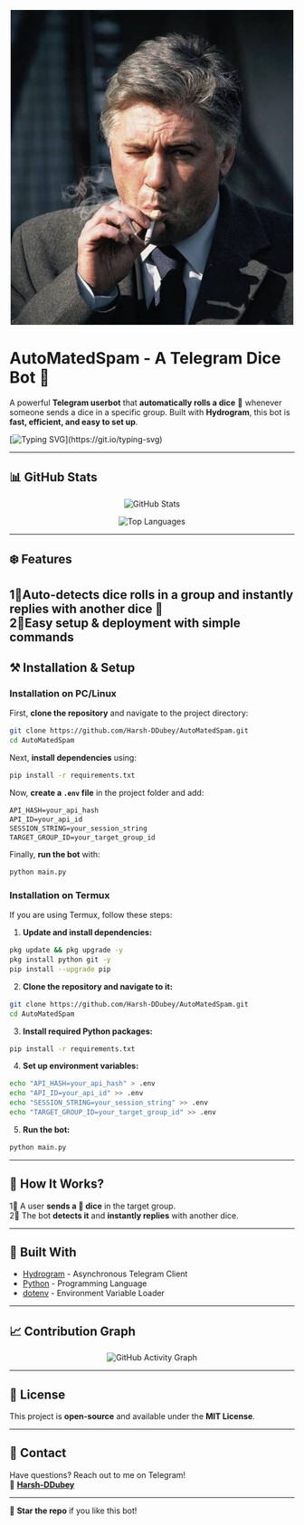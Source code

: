 <p align="center">
  <img src="carlo.jpg" alt="AutoMatedSpam Banner" width="500"/>
</p>

# AutoMatedSpam - A Telegram Dice Bot 🎲  

A powerful **Telegram userbot** that **automatically rolls a dice** 🎲 whenever someone sends a dice in a specific group. Built with **Hydrogram**, this bot is **fast, efficient, and easy to set up**.  

[![Typing SVG](https://readme-typing-svg.herokuapp.com?size=24&color=FF0000&lines=Welcome+to+AutoMatedSpam!;A+Smart+Telegram+Dice+Bot!;Easy+to+Use+and+Deploy!)](https://git.io/typing-svg)

---

## 📊 GitHub Stats  

<p align="center">
  <img src="https://github-readme-stats.vercel.app/api?username=Harsh-DDubey&show_icons=true&theme=radical" alt="GitHub Stats" />
</p>

<p align="center">
  <img src="https://github-readme-stats.vercel.app/api/top-langs/?username=Harsh-DDubey&layout=compact&theme=radical" alt="Top Languages" />
</p>

---

## ❄️ Features  
1⃣**Auto-detects dice rolls** in a group and instantly replies with another dice 🎲  
2⃣**Easy setup & deployment** with simple commands  
---

## ⚒️ Installation & Setup  

### Installation on PC/Linux  
First, **clone the repository** and navigate to the project directory:  
```sh
git clone https://github.com/Harsh-DDubey/AutoMatedSpam.git  
cd AutoMatedSpam  
```  

Next, **install dependencies** using:  
```sh
pip install -r requirements.txt  
```  

Now, **create a `.env` file** in the project folder and add:  
```
API_HASH=your_api_hash  
API_ID=your_api_id  
SESSION_STRING=your_session_string  
TARGET_GROUP_ID=your_target_group_id  
```  

Finally, **run the bot** with:  
```sh
python main.py  
```  

### Installation on Termux  
If you are using Termux, follow these steps:  

1. **Update and install dependencies:**  
```sh
pkg update && pkg upgrade -y  
pkg install python git -y  
pip install --upgrade pip  
```

2. **Clone the repository and navigate to it:**  
```sh
git clone https://github.com/Harsh-DDubey/AutoMatedSpam.git  
cd AutoMatedSpam  
```

3. **Install required Python packages:**  
```sh
pip install -r requirements.txt  
```

4. **Set up environment variables:**  
```sh
echo "API_HASH=your_api_hash" > .env  
echo "API_ID=your_api_id" >> .env  
echo "SESSION_STRING=your_session_string" >> .env  
echo "TARGET_GROUP_ID=your_target_group_id" >> .env  
```

5. **Run the bot:**  
```sh
python main.py  
```

---

## 🌿 How It Works?  
1⃣ A user **sends a 🎲 dice** in the target group.  
2⃣ The bot **detects it** and **instantly replies** with another dice.  

---

## 🍂 Built With  
- [Hydrogram](https://pypi.org/project/hydrogram/) - Asynchronous Telegram Client  
- [Python](https://www.python.org/) - Programming Language  
- [dotenv](https://pypi.org/project/python-dotenv/) - Environment Variable Loader  

---

## 📈 Contribution Graph  

<p align="center">
  <img src="https://github-readme-activity-graph.vercel.app/graph?username=Harsh-DDubey&theme=github" alt="GitHub Activity Graph" />
</p>

---

## 📌 License  
This project is **open-source** and available under the **MIT License**.  

---

## 💬 Contact  
Have questions? Reach out to me on Telegram!  
📩 **[Harsh-DDubey](https://t.me/Dev_HarshD)**  

---

🌟 **Star the repo** if you like this bot!

